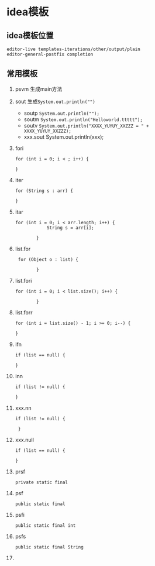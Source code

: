 # idea模板

## idea模板位置

```
editor-live templates-iterations/other/output/plain
editor-general-postfix completion
```



## 常用模板

1. psvm  生成main方法

2. sout  生成`System.out.println("")`

   - soutp	`System.out.println("");`
   - soutm    `System.out.println("Helloworld.ttttt");`
   - soutv     `System.out.println("XXXX_YUYUY_XXZZZ = " + XXXX_YUYUY_XXZZZ);`
   - xxx.sout   System.out.println(xxx);

3. fori

   ```
   for (int i = 0; i < ; i++) {
               
   }
   ```

4. iter

   ```
   for (String s : arr) {
               
   }
   ```

5. itar

   ```
   for (int i = 0; i < arr.length; i++) {
               String s = arr[i];
               
           }
   ```

6. list.for

   ```
    for (Object o : list) {
               
           } 
   ```

7. list.fori

   ```
   for (int i = 0; i < list.size(); i++) {
               
           }
   ```

8. list.forr

   ```
   for (int i = list.size() - 1; i >= 0; i--) {
       
   }
   ```

9. ifn

   ```
   if (list == null) {
       
   }
   ```

10. inn

    ```
    if (list != null) {
        
    }
    ```

11. xxx.nn

    ```
    if (list != null) {
    
     }
    ```

12. xxx.null

    ```
    if (list == null) {
    
    }
    ```

13. prsf

    ```
    private static final 
    ```

14. psf

    ```
    public static final
    ```

15. psfi

    ```
    public static final int 
    ```

16. psfs

    ```
    public static final String 
    ```

17. 

